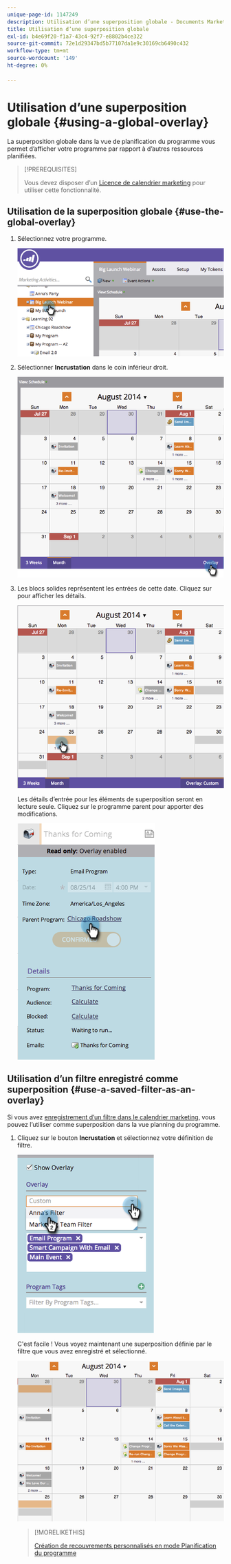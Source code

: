 ```yaml
---
unique-page-id: 1147249
description: Utilisation d’une superposition globale - Documents Marketo - Documentation du produit
title: Utilisation d’une superposition globale
exl-id: b4e69f20-f1a7-43c4-92f7-e8802b4ce322
source-git-commit: 72e1d29347bd5b77107da1e9c30169cb6490c432
workflow-type: tm+mt
source-wordcount: '149'
ht-degree: 0%

---
```


# Utilisation d’une superposition globale {#using-a-global-overlay}

La superposition globale dans la vue de planification du programme vous permet d’afficher votre programme par rapport à d’autres ressources planifiées.

>[!PREREQUISITES]
>
>Vous devez disposer d’un [Licence de calendrier marketing](/help/marketo/product-docs/core-marketo-concepts/marketing-calendar/understanding-the-calendar/issue-revoke-a-marketing-calendar-license.md) pour utiliser cette fonctionnalité.

## Utilisation de la superposition globale {#use-the-global-overlay}

1. Sélectionnez votre programme.

   ![](assets/image2014-9-24-10-16-4.png)

1. Sélectionner **Incrustation** dans le coin inférieur droit.

   ![](assets/image2014-9-24-10-3a16-3a9.png)

1. Les blocs solides représentent les entrées de cette date. Cliquez sur pour afficher les détails.

   ![](assets/image2014-9-24-10-3a16-3a14.png)

   Les détails d’entrée pour les éléments de superposition seront en lecture seule. Cliquez sur le programme parent pour apporter des modifications.

   ![](assets/image2014-9-24-10-3a16-3a19.png)

## Utilisation d’un filtre enregistré comme superposition {#use-a-saved-filter-as-an-overlay}

Si vous avez [enregistrement d’un filtre dans le calendrier marketing](/help/marketo/product-docs/core-marketo-concepts/marketing-calendar/working-with-the-calendar/saving-a-filter-definition-in-the-marketing-calendar.md), vous pouvez l’utiliser comme superposition dans la vue planning du programme.

1. Cliquez sur le bouton **Incrustation** et sélectionnez votre définition de filtre.

   ![](assets/image2014-9-24-10-3a16-3a26.png)

   C&#39;est facile ! Vous voyez maintenant une superposition définie par le filtre que vous avez enregistré et sélectionné.

   ![](assets/image2014-9-24-10-3a16-3a31.png)

   >[!MORELIKETHIS]
   >
   >[Création de recouvrements personnalisés en mode Planification du programme](/help/marketo/product-docs/core-marketo-concepts/programs/program-schedule-view/creating-custom-overlays-in-program-schedule-view.md)
